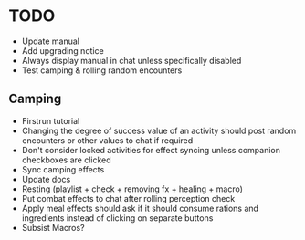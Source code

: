 # TODO

* Update manual
* Add upgrading notice
* Always display manual in chat unless specifically disabled
* Test camping & rolling random encounters

## Camping

* Firstrun tutorial
* Changing the degree of success value of an activity should post random encounters or other values to chat if required
* Don't consider locked activities for effect syncing unless companion checkboxes are clicked
* Sync camping effects
* Update docs
* Resting (playlist + check + removing fx + healing + macro)
* Put combat effects to chat after rolling perception check
* Apply meal effects should ask if it should consume rations and ingredients instead of clicking on separate buttons
* Subsist Macros?